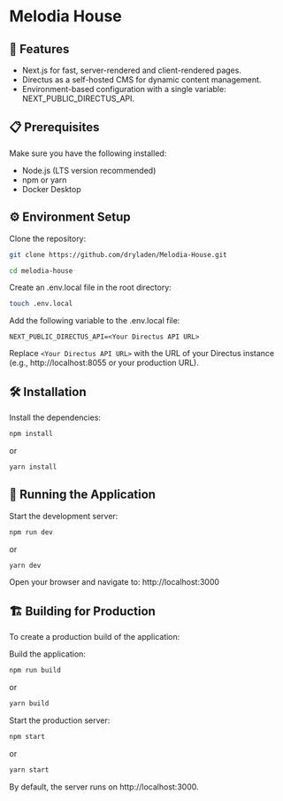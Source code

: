 # Melodia House

## 🚀 Features

- Next.js for fast, server-rendered and client-rendered pages.
- Directus as a self-hosted CMS for dynamic content management.
- Environment-based configuration with a single variable: NEXT_PUBLIC_DIRECTUS_API.

## 📋 Prerequisites

Make sure you have the following installed:

- Node.js (LTS version recommended)
- npm or yarn
- Docker Desktop

## ⚙️ Environment Setup

Clone the repository:

```bash
git clone https://github.com/dryladen/Melodia-House.git

```

```bash
cd melodia-house
```

Create an .env.local file in the root directory:

```bash
touch .env.local
```

Add the following variable to the .env.local file:

```env
NEXT_PUBLIC_DIRECTUS_API=<Your Directus API URL>
```

Replace `<Your Directus API URL>` with the URL of your Directus instance (e.g., http://localhost:8055 or your production URL).

## 🛠 Installation

Install the dependencies:

```bash
npm install
```

or

```bash
yarn install
```

## 🚀 Running the Application

Start the development server:

```bash
npm run dev
```

or

```bash
yarn dev
```

Open your browser and navigate to:
http://localhost:3000

## 🏗 Building for Production

To create a production build of the application:

Build the application:

```bash
npm run build
```

or

```bash
yarn build
```

Start the production server:

```bash
npm start
```

or

```bash
yarn start
```

By default, the server runs on http://localhost:3000.

